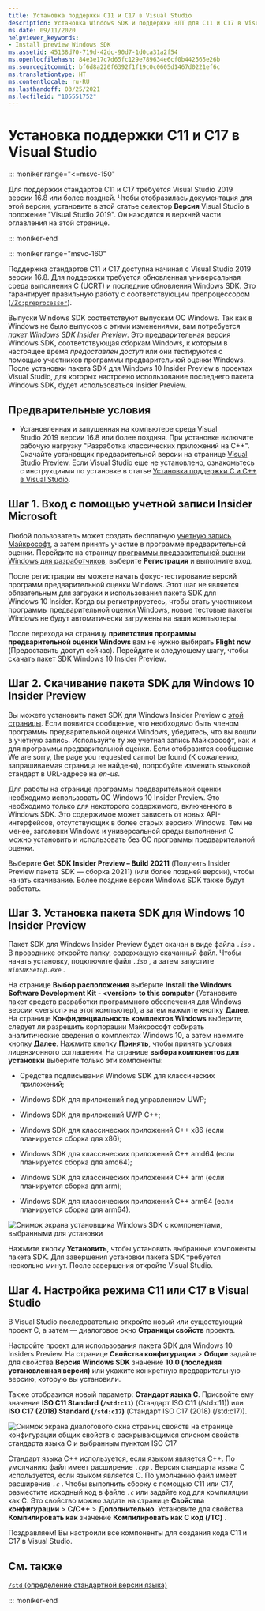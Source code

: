 ```yaml
---
title: Установка поддержки C11 и C17 в Visual Studio
description: Установка Windows SDK и поддержки ЭЛТ для C11 и C17 в Visual Studio
ms.date: 09/11/2020
helpviewer_keywords:
- Install preview Windows SDK
ms.assetid: 45138d70-719d-42dc-90d7-1d0ca31a2f54
ms.openlocfilehash: 84e3e17c7d65fc129e789634e6cf0b442565e26b
ms.sourcegitcommit: bf6d8a220f6392f1f19c0c0605d1467d0221ef6c
ms.translationtype: HT
ms.contentlocale: ru-RU
ms.lasthandoff: 03/25/2021
ms.locfileid: "105551752"
---
```

# <a name="install-c11-and-c17-support-in-visual-studio"></a>Установка поддержки C11 и C17 в Visual Studio

::: moniker range="<=msvc-150"

Для поддержки стандартов C11 и C17 требуется Visual Studio 2019 версии 16.8 или более поздней. Чтобы отобразилась документация для этой версии, установите в этой статье селектор **Версия** Visual Studio в положение "Visual Studio 2019". Он находится в верхней части оглавления на этой странице.

::: moniker-end

::: moniker range="msvc-160"

Поддержка стандартов C11 и C17 доступна начиная с Visual Studio 2019 версии 16.8. Для поддержки требуется обновленная универсальная среда выполнения C (UCRT) и последние обновления Windows SDK. Это гарантирует правильную работу с соответствующим препроцессором ([`/Zc:preprocessor`](../build/reference/zc-preprocessor.md)).

Выпуски Windows SDK соответствуют выпускам ОС Windows. Так как в Windows не было выпусков с этими изменениями, вам потребуется *пакет Windows SDK Insider Preview*. Это предварительная версия Windows SDK, соответствующая сборкам Windows, к которым в настоящее время *предоставлен доступ* или они тестируются с помощью участников программы предварительной оценки Windows. После установки пакета SDK для Windows 10 Insider Preview в проектах Visual Studio, для которых настроено использование последнего пакета Windows SDK, будет использоваться Insider Preview.

## <a name="prerequisites"></a>Предварительные условия

- Установленная и запущенная на компьютере среда Visual Studio 2019 версии 16.8 или более поздняя. При установке включите рабочую нагрузку "Разработка классических приложений на C++". Скачайте установщик предварительной версии на странице [Visual Studio Preview](https://visualstudio.microsoft.com/vs/preview/). Если Visual Studio еще не установлено, ознакомьтесь с инструкциями по установке в статье [Установка поддержки C и C++ в Visual Studio](../build/vscpp-step-0-installation.md).

## <a name="step-1-sign-in-by-using-an-insider-microsoft-account"></a>Шаг 1. Вход с помощью учетной записи Insider Microsoft

Любой пользователь может создать бесплатную [учетную запись Майкрософт](https://signup.live.com/), а затем принять участие в программе предварительной оценки. Перейдите на страницу [программы предварительной оценки Windows для разработчиков](https://insider.windows.com/for-developers), выберите **Регистрация** и выполните вход.

После регистрации вы можете начать фокус-тестирование версий программ предварительной оценки Windows. Этот шаг не является обязательным для загрузки и использования пакета SDK для Windows 10 Insider. Когда вы регистрируетесь, чтобы стать участником программы предварительной оценки Windows, новые тестовые пакеты Windows не будут автоматически загружены на ваши компьютеры.

После перехода на страницу **приветствия программы предварительной оценки Windows** вам не нужно выбирать **Flight now** (Предоставить доступ сейчас). Перейдите к следующему шагу, чтобы скачать пакет SDK Windows 10 Insider Preview.

## <a name="step-2-download-the-insider-preview-windows-10-sdk"></a>Шаг 2. Скачивание пакета SDK для Windows 10 Insider Preview

Вы можете установить пакет SDK для Windows Insider Preview с [этой страницы](https://www.microsoft.com/software-download/windowsinsiderpreviewSDK). Если появится сообщение, что необходимо быть членом программы предварительной оценки Windows, убедитесь, что вы вошли в учетную запись. Используйте ту же учетная запись Майкрософт, как и для программы предварительной оценки. Если отобразится сообщение We are sorry, the page you requested cannot be found (К сожалению, запрашиваемая страница не найдена), попробуйте изменить языковой стандарт в URL-адресе на *en-us*.

Для работы на странице программы предварительной оценки необходимо использовать ОС Windows 10 Insider Preview. Это необходимо только для некоторого содержимого, включенного в Windows SDK. Это содержимое может зависеть от новых API-интерфейсов, отсутствующих в более старых версиях Windows. Тем не менее, заголовки Windows и универсальной среды выполнения C можно установить и использовать без ОС программы предварительной оценки.

Выберите **Get SDK Insider Preview – Build 20211** (Получить Insider Preview пакета SDK — сборка 20211) (или более поздней версии), чтобы начать скачивание. Более поздние версии Windows SDK также будут работать.

## <a name="step-3-install-the-insider-preview-windows-10-sdk"></a>Шаг 3. Установка пакета SDK для Windows 10 Insider Preview

Пакет SDK для Windows Insider Preview будет скачан в виде файла *`.iso`* . В проводнике откройте папку, содержащую скачанный файл. Чтобы начать установку, подключите файл *`.iso`* , а затем запустите *`WinSDKSetup.exe`* .

На странице **Выбор расположения** выберите **Install the Windows Software Development Kit - \<version> to this computer** (Установите пакет средств разработки программного обеспечения для Windows версии \<version> на этот компьютер), а затем нажмите кнопку **Далее**. На странице **Конфиденциальность комплектов Windows** выберите, следует ли разрешить корпорации Майкрософт собирать аналитические сведения о комплектах Windows 10, а затем нажмите кнопку **Далее**. Нажмите кнопку **Принять**, чтобы принять условия лицензионного соглашения. На странице **выбора компонентов для установки** выберите только эти компоненты:  

- Средства подписывания Windows SDK для классических приложений;

- Windows SDK для приложений под управлением UWP;

- Windows SDK для приложений UWP C++;

- Windows SDK для классических приложений C++ x86 (если планируется сборка для x86);

- Windows SDK для классических приложений C++ amd64 (если планируется сборка для amd64);

- Windows SDK для классических приложений C++ arm (если планируется сборка для arm);

- Windows SDK для классических приложений C++ arm64 (если планируется сборка для arm64).

![Снимок экрана установщика Windows SDK с компонентами, выбранными для установки](media/c11-7-windows-sdk-installer-select-features.png)

Нажмите кнопку **Установить**, чтобы установить выбранные компоненты пакета SDK. Для завершения установки пакета SDK требуется несколько минут. После завершения откройте Visual Studio.

## <a name="step-4-configuring-c11-or-c17-mode-in-visual-studio"></a>Шаг 4. Настройка режима C11 или C17 в Visual Studio

В Visual Studio последовательно откройте новый или существующий проект C, а затем — диалоговое окно **Страницы свойств** проекта.

Настройте проект для использования пакета SDK для Windows 10 Insiders Preview. На странице **Свойства конфигурации** > **Общие** задайте для свойства **Версия Windows SDK** значение **10.0 (последняя установленная версия)** или укажите конкретную предварительную версию, которую вы установили.

Также отобразится новый параметр: **Стандарт языка C**. Присвойте ему значение **ISO C11 Standard (`/std:c11`)** (Стандарт ISO C11 (/std:c11)) или **ISO C17 (2018) Standard (`/std:c17`)** (Стандарт ISO C17 (2018) (/std:c17)).  

![Снимок экрана диалогового окна страниц свойств на странице конфигурации общих свойств с раскрывающимся списком свойств стандарта языка C и выбранным пунктом ISO C17](media/c11-9-project-property-page-c-language-standard.png)

Стандарт языка C++ используется, если языком является C++. По умолчанию файл имеет расширение *`.cpp`* . Версия стандарта языка C используется, если языком является C. По умолчанию файл имеет расширение *`.c`* . Чтобы выполнить сборку с помощью C11 или C17, разместите исходный код в файле *`.c`* или задайте код для компиляции как C. Это свойство можно задать на странице **Свойства конфигурации** > **C/C++**  > **Дополнительно**. Установите для свойства **Компилировать как** значение **Компилировать как C код (/TC)** .

Поздравляем! Вы настроили все компоненты для создания кода C11 и C17 в Visual Studio.

## <a name="see-also"></a>См. также

[`/std` (определение стандартной версии языка)](../build/reference/std-specify-language-standard-version.md)

::: moniker-end
